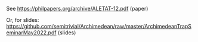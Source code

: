 See https://philpapers.org/archive/ALETAT-12.pdf (paper)

Or, for slides: https://github.com/semitrivial/Archimedean/raw/master/ArchimedeanTrapSeminarMay2022.pdf (slides)


